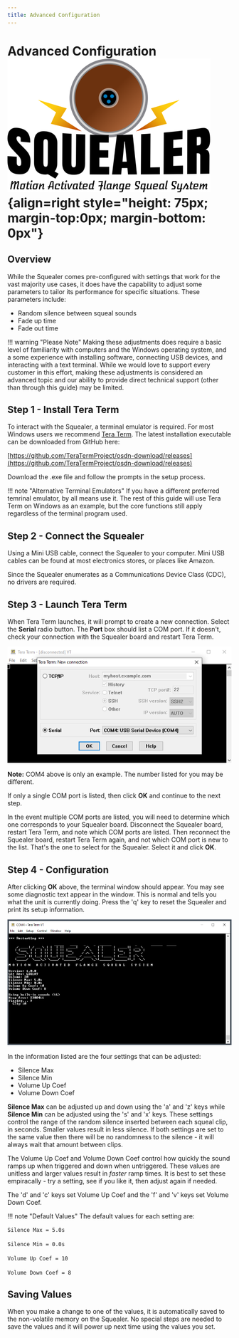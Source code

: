 ```yaml
---
title: Advanced Configuration
---
```

# Advanced Configuration ![](img/squealer-logo.png){align=right style="height: 75px; margin-top:0px; margin-bottom: 0px"}

## Overview

While the Squealer comes pre-configured with settings that work for the vast
majority use cases, it does have the capability to adjust some parameters to
tailor its performance for specific situations.  These parameters include:

* Random silence between squeal sounds
* Fade up time
* Fade out time

!!! warning "Please Note"
    Making these adjustments does require a basic level of familiarity with
    computers and the Windows operating system, and a some experience with
    installing software, connecting USB devices, and interacting with a text
    terminal.  While we would love to support every customer in this effort,
    making these adjustments is considered an advanced topic and our ability
    to provide direct technical support (other than through this guide) may
    be limited.

## Step 1 - Install Tera Term

To interact with the Squealer, a terminal emulator is required.  For most
Windows users we recommend [Tera Term](https://ttssh2.osdn.jp/index.html.en). 
The latest installation executable can be downloaded from GitHub here:

[https://github.com/TeraTermProject/osdn-download/releases](https://github.com/TeraTermProject/osdn-download/releases)

Download the .exe file and follow the prompts in the setup process.

!!! note "Alternative Terminal Emulators"
    If you have a different preferred temrinal emulator, by all means use
    it.  The rest of this guide will use Tera Term on Windows as an example,
    but the core functions still apply regardless of the terminal program
    used.

## Step 2 - Connect the Squealer

Using a Mini USB cable, connect the Squealer to your computer.  Mini USB
cables can be found at most electronics stores, or places like Amazon.

Since the Squealer enumerates as a Communications Device Class (CDC), no
drivers are required.

## Step 3 - Launch Tera Term

When Tera Term launches, it will prompt to create a new connection.  Select
the **Serial** radio button.  The **Port** box should list a COM port.  If
it doesn't, check your connection with the Squealer board and restart Tera
Term.

![](img/teraterm1.png)

**Note:** COM4 above is only an example.  The number listed for you may be different.

If only a single COM port is listed, then click **OK** and continue to the next step.

In the event multiple COM ports are listed, you will need to determine which one
corresponds to your Squealer board.  Disconnect the Squealer board, restart
Tera Term, and note which COM ports are listed.  Then reconnect the Squealer
board, restart Tera Term again, and not which COM port is new to the list. 
That's the one to select for the Squealer.  Select it and click **OK**.

## Step 4 - Configuration

After clicking **OK** above, the terminal window should appear.  You may see
some diagnostic text appear in the window.  This is normal and tells you
what the unit is currently doing.  Press the 'q' key to reset the Squealer
and print its setup information.

![](img/terminal1.png)

In the information listed are the four settings that can be adjusted:

* Silence Max
* Silence Min
* Volume Up Coef
* Volume Down Coef

**Silence Max** can be adjusted up and down using the 'a' and 'z' keys while
**Silence Min** can be adjusted using the 's' and 'x' keys.  These settings
control the range of the random silence inserted between each squeal clip,
in seconds.  Smaller values result in less silence.  If both settings are
set to the same value then there will be no randomness to the silence - it
will always wait that amount between clips.

The Volume Up Coef and Volume Down Coef control how quickly the sound ramps
up when triggered and down when untriggered.  These values are unitless and
larger values result in *faster* ramp times.  It is best to set these
empiracally - try a setting, see if you like it, then adjust again if needed.

The 'd' and 'c' keys set Volume Up Coef and the 'f' and 'v' keys set Volume
Down Coef.

!!! note "Default Values"
    The default values for each setting are:
    
    Silence Max = 5.0s

    Silence Min = 0.0s

    Volume Up Coef = 10

    Volume Down Coef = 8

## Saving Values

When you make a change to one of the values, it is automatically saved to
the non-volatile memory on the Squealer.  No special steps are needed to
save the values and it will power up next time using the values you set.
